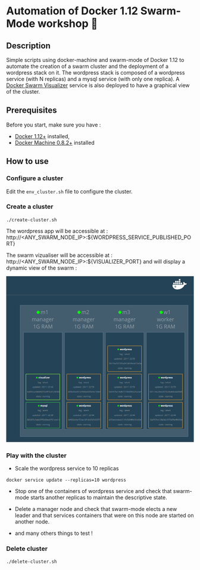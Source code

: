 # Automation of Docker 1.12 Swarm-Mode workshop :whale:

## Description

Simple scripts using docker-machine and swarm-mode of Docker 1.12 to automate the creation of a swarm cluster
and the deployment of a wordpress stack on it.
The wordpress stack is composed of a wordpress service (with N replicas) and a mysql service (with only one replica).
A [Docker Swarm Visualizer](https://github.com/ManoMarks/docker-swarm-visualizer) service is also deployed to have a graphical view of the cluster. 

## Prerequisites

Before you start, make sure you have :

* [Docker 1.12+](https://docs.docker.com/engine/installation/) installed,
* [Docker Machine 0.8.2+](https://docs.docker.com/machine/install-machine/) installed

 ## How to use

### Configure a cluster

Edit the `env_cluster.sh` file to configure the cluster.
     
### Create a cluster

```
./create-cluster.sh
```

The wordpress app will be accessible at : http://\<ANY_SWARM_NODE_IP\>:${WORDPRESS_SERVICE_PUBLISHED_PORT}

The swarm vizualiser will be accessible at : http://\<ANY_SWARM_NODE_IP\>:${VISUALIZER_PORT} and will display a dynamic view of the swarm :

![swarm-viz](resources/docker-swarm-mode-viz.png)

### Play with the cluster

* Scale the wordpress service to 10 replicas
```
docker service update --replicas=10 wordpress
```

* Stop one of the containers of wordpress service and check that swarm-mode starts another replicas to maintain the descriptive state.

* Delete a manager node and check that swarm-mode elects a new leader and that services containers that were on this node are started on another node. 

* and many others things to test !

### Delete cluster

```
./delete-cluster.sh
```

